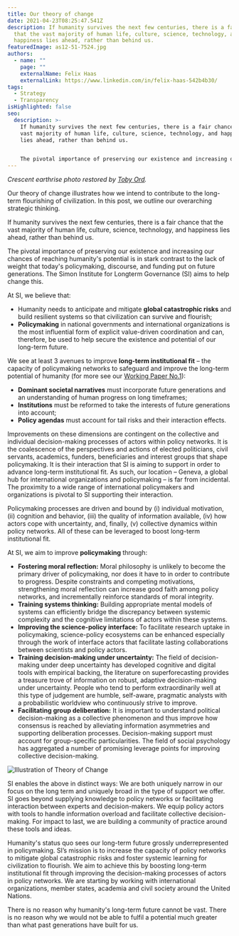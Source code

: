 ```yaml
---
title: Our theory of change
date: 2021-04-23T08:25:47.541Z
description: If humanity survives the next few centuries, there is a fair chance
  that the vast majority of human life, culture, science, technology, and
  happiness lies ahead, rather than behind us.
featuredImage: as12-51-7524.jpg
authors:
  - name: ""
    page: ""
    externalName: Felix Haas
    externalLink: https://www.linkedin.com/in/felix-haas-542b4b30/
tags:
  - Strategy
  - Transparency
isHighlighted: false
seo:
  description: >-
    If humanity survives the next few centuries, there is a fair chance that the
    vast majority of human life, culture, science, technology, and happiness
    lies ahead, rather than behind us. 


    The pivotal importance of preserving our existence and increasing our chances of reaching humanity's potential is in stark contrast to the lack of weight that today's policymaking, discourse, and funding put on future generations. The Simon Institute for Longterm Governance (SI) aims to help change this.
---
```

*Crescent earthrise photo restored by [Toby Ord](http://tobyord.com/earth).*

Our theory of change illustrates how we intend to contribute to the long-term flourishing of civilization. In this post, we outline our overarching strategic thinking.

If humanity survives the next few centuries, there is a fair chance that the vast majority of human life, culture, science, technology, and happiness lies ahead, rather than behind us. 

The pivotal importance of preserving our existence and increasing our chances of reaching humanity's potential is in stark contrast to the lack of weight that today's policymaking, discourse, and funding put on future generations. The Simon Institute for Longterm Governance (SI) aims to help change this.

At SI, we believe that:

* Humanity needs to anticipate and mitigate **global catastrophic risks** and build resilient systems so that civilization can survive and flourish;
* **Policymaking** in national governments and international organizations is the most influential form of explicit value-driven coordination and can, therefore, be used to help secure the existence and potential of our long-term future.

We see at least 3 avenues to improve **long-term institutional fit** – the capacity of policymaking networks to safeguard and improve the long-term potential of humanity (for more see our [Working Paper No.1](/project/public-policy-making-longterm-future/)):

* **Dominant societal narratives** must incorporate future generations and an understanding of human progress on long timeframes;
* **Institutions** must be reformed to take the interests of future generations into account;
* **Policy agendas** must account for tail risks and their interaction effects.

Improvements on these dimensions are contingent on the collective and individual decision-making processes of actors within policy networks. It is the coalescence of the perspectives and actions of elected politicians, civil servants, academics, funders, beneficiaries and interest groups that shape policymaking. It is their interaction that SI is aiming to support in order to advance long-term institutional fit. As such, our location – Geneva, a global hub for international organizations and policymaking  – is far from incidental. The proximity to a wide range of international policymakers and organizations is pivotal to SI supporting their interaction. 

Policymaking processes are driven and bound by (i) individual motivation, (ii) cognition and behavior, (iii) the quality of information available, (iv) how actors cope with uncertainty, and, finally, (v) collective dynamics within policy networks. All of these can be leveraged to boost long-term institutional fit. 

At SI, we aim to improve **policymaking** through:

* **Fostering moral reflection:** Moral philosophy is unlikely to become the primary driver of policymaking, nor does it have to in order to contribute to progress. Despite constraints and competing motivations, strengthening moral reflection can increase good faith among policy networks, and incrementally reinforce standards of moral integrity.
* **Training systems thinking:** Building appropriate mental models of systems can efficiently bridge the discrepancy between systemic complexity and the cognitive limitations of actors within these systems.
* **Improving the science-policy interface:** To facilitate research uptake in policymaking, science-policy ecosystems can be enhanced especially through the work of interface actors that facilitate lasting collaborations between scientists and policy actors.
* **Training decision-making under uncertainty:** The field of decision-making under deep uncertainty has developed cognitive and digital tools with empirical backing, the literature on superforecasting provides a treasure trove of information on robust, adaptive decision-making under uncertainty. People who tend to perform extraordinarily well at this type of judgement are humble, self-aware, pragmatic analysts with a probabilistic worldview who continuously strive to improve.
* **Facilitating group deliberation:** It is important to understand political decision-making as a collective phenomenon and thus improve how consensus is reached by alleviating information asymmetries and supporting deliberation processes. Decision-making support must account for group-specific particularities. The field of social psychology has aggregated a number of promising leverage points for improving collective decision-making.

![Illustration of Theory of Change](tochighres.png)

SI enables the above in distinct ways: We are both uniquely narrow in our focus on the long term and uniquely broad in the type of support we offer. SI goes beyond supplying knowledge to policy networks or facilitating interaction between experts and decision-makers. We equip policy actors with tools to handle information overload and facilitate collective decision-making. For impact to last, we are building a community of practice around these tools and ideas.

Humanity's status quo sees our long-term future grossly underrepresented in policymaking. SI’s mission is to increase the capacity of policy networks to mitigate global catastrophic risks and foster systemic learning for civilization to flourish. We aim to achieve this by boosting long-term institutional fit through improving the decision-making processes of actors in policy networks. We are starting by working with international organizations, member states, academia and civil society around the United Nations.

There is no reason why humanity's long-term future cannot be vast. There is no reason why we would not be able to fulfil a potential much greater than what past generations have built for us.
